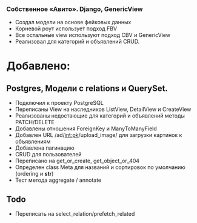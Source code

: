 ### Собственное «Авито». Django, GenericView
- Создал модели на основе фейковых данных 
- Корневой роут использует подход FBV
- Все остальные view используют подход CBV и GenericView
- Реализовал для категорий и объявлений CRUD.

# Добавлено: 
## Postgres, Модели с relations и QuerySet.

- Подключил к проекту PostgreSQL
- Переписаны View на наследников ListView, DetailView и CreateView
- Реализованы недостающие для категорий и объявлений методы PATCH/DELETE
- Добавлены отношения ForeignKey и ManyToManyField
- Добавлен URL /ad/<int:pk>/upload_image/ для загрузки картинок к объявлениям 
- Добавлена пагинацию
- CRUD для пользователей
- Переписано на get_or_create, get_object_or_404
- Определен class Meta для названий и сортировок по умолчанию (ordering и __str__)
- Тест метода aggregate / annotate

## Todo 
- Переписать на select_relation/prefetch_related